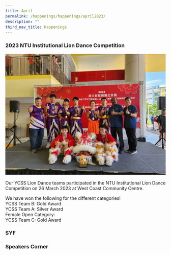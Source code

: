 ```yaml
---
title: April
permalink: /happenings/happenings/april2023/
description: ""
third_nav_title: Happenings
---
```

### 2023 NTU Institutional Lion Dance Competition 

![](/images/ntu%20lion%20dance.jpeg)

Our YCSS Lion Dance teams participated in the NTU Institutional Lion Dance Competition on 26 March 2023 at West Coast Community Centre. 

We have won the following for the different categories! <br> 
YCSS Team B: Gold Award <br>
YCSS Team A: Silver Award <br>
Female Open Category: <br>
YCSS Team C: Gold Award

### SYF

### Speakers Corner
